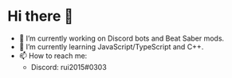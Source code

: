 # Hi there 👋

<!--
**rui2015/rui2015** is a ✨ _special_ ✨ repository because its `README.md` (this file) appears on your GitHub profile.
-->

* 🔭 I’m currently working on Discord bots and Beat Saber mods.
* 🌱 I’m currently learning JavaScript/TypeScript and C++.
* 📫 How to reach me:
  * Discord: rui2015#0303

<!--
- 👯 I’m looking to collaborate on ...
- 🤔 I’m looking for help with ...
- 💬 Ask me about ...
- 😄 Pronouns: ...
- ⚡ Fun fact: ...
-->
